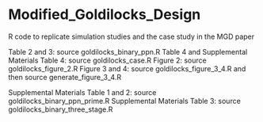 # Modified_Goldilocks_Design
R code to replicate simulation studies and the case study in the MGD paper

Table 2 and 3: source goldilocks_binary_ppn.R
Table 4 and Supplemental Materials Table 4: source goldilocks_case.R
Figure 2: source goldilocks_figure_2.R
Figure 3 and 4: source goldilocks_figure_3_4.R and then source generate_figure_3_4.R

Supplemental Materials Table 1 and 2: source goldilocks_binary_ppn_prime.R
Supplemental Materials Table 3: source goldilocks_binary_three_stage.R







